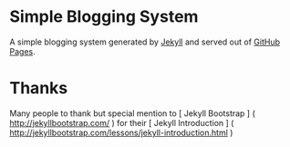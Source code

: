 # Simple Blogging System


A simple blogging system generated by [Jekyll](http://jekyllrb.com/) 
and served out of [GitHub Pages](http://pages.github.com/).

# Thanks

Many people to thank but special mention to [ Jekyll Bootstrap ] ( http://jekyllbootstrap.com/ ) for their 
[ Jekyll Introduction ] ( http://jekyllbootstrap.com/lessons/jekyll-introduction.html )







